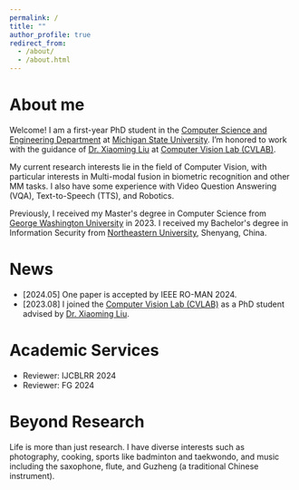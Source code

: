 ```yaml
---
permalink: /
title: ""
author_profile: true
redirect_from: 
  - /about/
  - /about.html
---
```


# About me

Welcome! I am a first-year PhD student in the [Computer Science and Engineering Department](https://engineering.msu.edu/about/departments/cse) at [Michigan State University](https://msu.edu/). I’m honored to work with the guidance of [Dr. Xiaoming Liu](https://www.cse.msu.edu/~liuxm/index2.html) at [Computer Vision Lab (CVLAB)](http://cvlab.cse.msu.edu/). 

My current research interests lie in the field of Computer Vision, with particular interests in Multi-modal fusion in biometric recognition and other MM tasks. I also have some experience with Video Question Answering (VQA), Text-to-Speech (TTS), and Robotics.

Previously, I received my Master's degree in Computer Science from [George Washington University](https://graduate.engineering.gwu.edu/) in 2023. I received my Bachelor's degree in Information Security from [Northeastern University](https://www.neu.edu.cn/), Shenyang, China. 

# News
- [2024.05] One paper is accepted by IEEE RO-MAN 2024.
- [2023.08] I joined the [Computer Vision Lab (CVLAB)](http://cvlab.cse.msu.edu/) as a PhD student advised by [Dr. Xiaoming Liu](https://www.cse.msu.edu/~liuxm/index2.html).

# Academic Services
- Reviewer: IJCBLRR 2024
- Reviewer: FG 2024

# Beyond Research
Life is more than just research. I have diverse interests such as photography, cooking, sports like badminton and taekwondo, and music including the saxophone, flute, and Guzheng (a traditional Chinese instrument).
